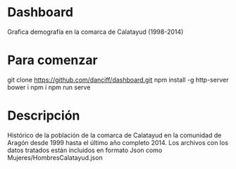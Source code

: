 # Dashboard
  Grafica demografía en la comarca de Calatayud (1998-2014)

# Para comenzar

  git clone https://github.com/danciff/dashboard.git
  npm install -g http-server
  bower i
  npm i
  npm run serve

# Descripción

  Histórico de la población de la comarca de Calatayud en la comunidad de Aragón desde 1999 hasta el último año completo 2014. Los archivos con los datos tratados están incluidos en formato Json como Mujeres/HombresCalatayud.json 
